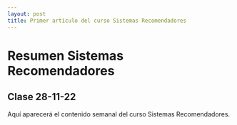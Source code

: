 ```yaml
---
layout: post
title: Primer artículo del curso Sistemas Recomendadores
---
```


# Resumen Sistemas Recomendadores

## Clase 28-11-22

Aquí aparecerá el contenido semanal del curso Sistemas Recomendadores.
